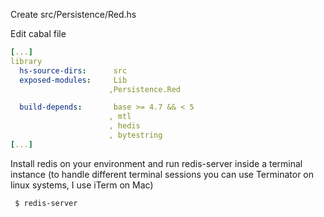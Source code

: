Create src/Persistence/Red.hs

Edit cabal file

```yaml
[...]
library
  hs-source-dirs:      src
  exposed-modules:     Lib
                      ,Persistence.Red

  build-depends:       base >= 4.7 && < 5
                      , mtl
                      , hedis
                      , bytestring
[...]                      
```

Install redis on your environment and run redis-server inside a terminal instance
(to handle different terminal sessions you can use Terminator on linux systems, I use iTerm on Mac)
```bash
 $ redis-server
```
